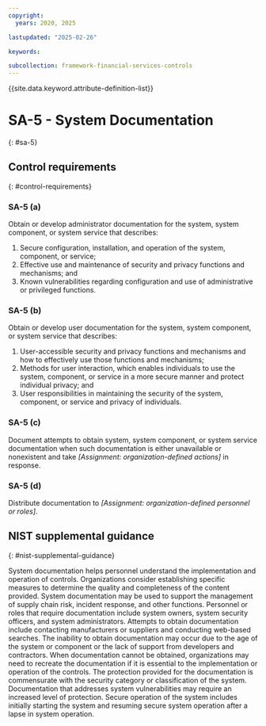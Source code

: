 ```yaml
---
copyright:
  years: 2020, 2025

lastupdated: "2025-02-26"

keywords:

subcollection: framework-financial-services-controls
---
```


{{site.data.keyword.attribute-definition-list}}

# SA-5 - System Documentation
{: #sa-5}

## Control requirements
{: #control-requirements}



### SA-5 (a)


Obtain or develop administrator documentation for the system, system component, or system service that describes:
1. Secure configuration, installation, and operation of the system, component, or service;
2. Effective use and maintenance of security and privacy functions and mechanisms; and
3. Known vulnerabilities regarding configuration and use of administrative or privileged functions.


### SA-5 (b)


Obtain or develop user documentation for the system, system component, or system service that describes:
1. User-accessible security and privacy functions and mechanisms and how to effectively use those functions and mechanisms;
2. Methods for user interaction, which enables individuals to use the system, component, or service in a more secure manner and protect individual privacy; and
3. User responsibilities in maintaining the security of the system, component, or service and privacy of individuals.


### SA-5 (c)


Document attempts to obtain system, system component, or system service documentation when such documentation is either unavailable or nonexistent and take _[Assignment: organization-defined actions]_ in response.


### SA-5 (d)


Distribute documentation to _[Assignment: organization-defined personnel or roles]_.












## NIST supplemental guidance
{: #nist-supplemental-guidance}

System documentation helps personnel understand the implementation and operation of controls. Organizations consider establishing specific measures to determine the quality and completeness of the content provided. System documentation may be used to support the management of supply chain risk, incident response, and other functions. Personnel or roles that require documentation include system owners, system security officers, and system administrators. Attempts to obtain documentation include contacting manufacturers or suppliers and conducting web-based searches. The inability to obtain documentation may occur due to the age of the system or component or the lack of support from developers and contractors. When documentation cannot be obtained, organizations may need to recreate the documentation if it is essential to the implementation or operation of the controls. The protection provided for the documentation is commensurate with the security category or classification of the system. Documentation that addresses system vulnerabilities may require an increased level of protection. Secure operation of the system includes initially starting the system and resuming secure system operation after a lapse in system operation.
